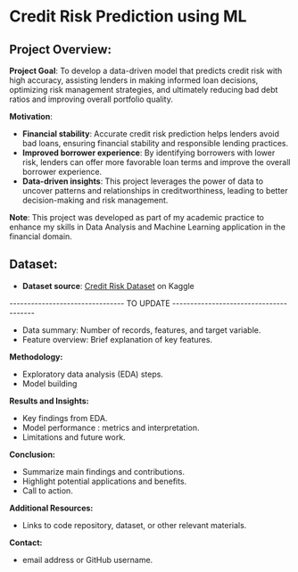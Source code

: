 # Credit Risk Prediction using ML

## Project Overview:

**Project Goal**: To develop a data-driven model that predicts credit risk with high accuracy, assisting lenders in making informed loan decisions, optimizing risk management strategies, and ultimately reducing bad debt ratios and improving overall portfolio quality.

**Motivation**:

- **Financial stability**: Accurate credit risk prediction helps lenders avoid bad loans, ensuring financial stability and responsible lending practices.
- **Improved borrower experience**: By identifying borrowers with lower risk, lenders can offer more favorable loan terms and improve the overall borrower experience.
- **Data-driven insights**: This project leverages the power of data to uncover patterns and relationships in creditworthiness, leading to better decision-making and risk management.

**Note**: This project was developed as part of my academic practice to enhance my skills in Data Analysis and Machine Learning application in the financial domain.

## Dataset:

- **Dataset source**: [Credit Risk Dataset](https://www.kaggle.com/datasets/clmentbisaillon/fake-and-real-news-dataset) on Kaggle


 -------------------------------- TO UPDATE ---------------------------------------


 
- Data summary: Number of records, features, and target variable.
- Feature overview: Brief explanation of key features.

**Methodology:**

* Exploratory data analysis (EDA) steps.
* Model building 

**Results and Insights:**

* Key findings from EDA.
* Model performance : metrics and interpretation.
* Limitations and future work.

**Conclusion:**

* Summarize main findings and contributions.
* Highlight potential applications and benefits.
* Call to action.

**Additional Resources:**

* Links to code repository, dataset, or other relevant materials.

**Contact:**

* email address or GitHub username.
